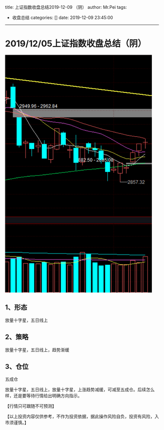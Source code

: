 title: 上证指数收盘总结2019-12-09 （阴）
author: Mr.Pei
tags:

  - 收盘总结
categories: []
date: 2019-12-09  23:45:00
---
# 2019/12/05上证指数收盘总结（阴）

![](https://github.com/Soros1990/markDownImages/blob/master/20191209233740.png?raw=true)

## 1、形态

放量十字星，五日线上

## 2、策略

放量十字星，五日线上，趋势渐缓

## 3、仓位
五成仓

放量十字星，五日线上，放量十字星，上涨趋势减缓，可减至五成仓。后续怎么样，还是要等待行情给出明确方向指示。

【行情只可跟随不可预测】

【以上投资内容仅供参考，不作为投资依据，据此操作风险自负，投资有风险，入市须谨慎。】